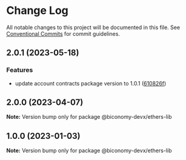 # Change Log

All notable changes to this project will be documented in this file.
See [Conventional Commits](https://conventionalcommits.org) for commit guidelines.

## 2.0.1 (2023-05-18)

### Features

* update account contracts package version to 1.0.1 ([610826f](https://github.com/bcnmy/biconomy-client-sdk/commit/610826fcba6ffb62c5b78cf0fd9218f1e619d324))



## 2.0.0 (2023-04-07)

**Note:** Version bump only for package @biconomy-devx/ethers-lib


## 1.0.0 (2023-01-03)

**Note:** Version bump only for package @biconomy-devx/ethers-lib
